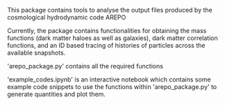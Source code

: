 This package contains tools to analyse the output files produced by the cosmological hydrodynamic code AREPO

Currently, the package contains functionalities for obtaining the mass functions (dark matter haloes as well as galaxies), dark matter  correlation functions, and an ID based tracing of histories of particles across the available snapshots.

'arepo_package.py' contains all the required functions

'example_codes.ipynb' is an interactive notebook which contains some example code snippets to use the functions within 'arepo_package.py'  to generate quantities and plot them.  



